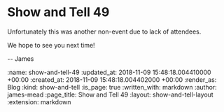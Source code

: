 Show and Tell 49
================

Unfortunately this was another non-event due to lack of attendees.

We hope to see you next time!

-- James

:name: show-and-tell-49
:updated_at: 2018-11-09 15:48:18.004410000 +00:00
:created_at: 2018-11-09 15:48:18.004402000 +00:00
:render_as: Blog
:kind: show-and-tell
:is_page: true
:written_with: markdown
:author: james-mead
:page_title: Show and Tell 49
:layout: show-and-tell-layout
:extension: markdown
